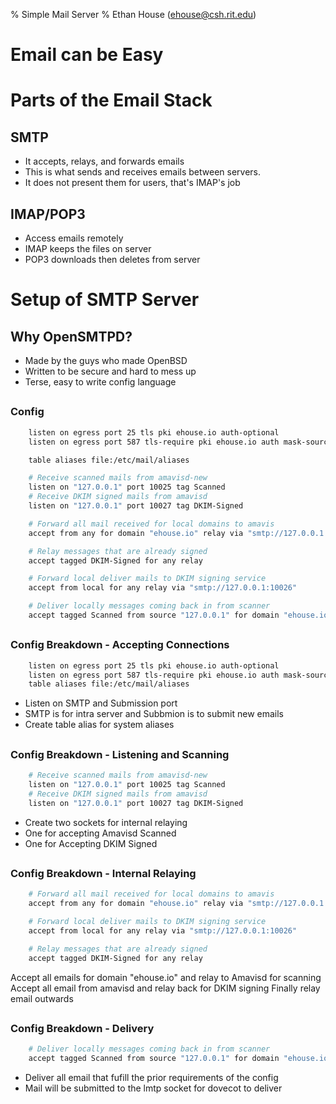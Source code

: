 % Simple Mail Server
% Ethan House (ehouse@csh.rit.edu)

# Email can be Easy

# Parts of the Email Stack

## SMTP
 - It accepts, relays, and forwards emails
 - This is what sends and receives emails between servers.
 - It does not present them for users, that's IMAP's job

## IMAP/POP3
 - Access emails remotely
 - IMAP keeps the files on server
 - POP3 downloads then deletes from server

# Setup of SMTP Server

## Why OpenSMTPD?
 - Made by the guys who made OpenBSD
 - Written to be secure and hard to mess up
 - Terse, easy to write config language

##
### Config

``` bash
	listen on egress port 25 tls pki ehouse.io auth-optional
	listen on egress port 587 tls-require pki ehouse.io auth mask-source

	table aliases file:/etc/mail/aliases

	# Receive scanned mails from amavisd-new
	listen on "127.0.0.1" port 10025 tag Scanned
	# Receive DKIM signed mails from amavisd
	listen on "127.0.0.1" port 10027 tag DKIM-Signed

	# Forward all mail received for local domains to amavis
	accept from any for domain "ehouse.io" relay via "smtp://127.0.0.1:10024"

	# Relay messages that are already signed
	accept tagged DKIM-Signed for any relay

	# Forward local deliver mails to DKIM signing service
	accept from local for any relay via "smtp://127.0.0.1:10026"

	# Deliver locally messages coming back in from scanner
	accept tagged Scanned from source "127.0.0.1" for domain "ehouse.io" alias <aliases> deliver to lmtp "/var/dovecot/lmtp"
```

##
### Config Breakdown - Accepting Connections

```bash
	listen on egress port 25 tls pki ehouse.io auth-optional
	listen on egress port 587 tls-require pki ehouse.io auth mask-source
	table aliases file:/etc/mail/aliases
```
	
 - Listen on SMTP and Submission port
 - SMTP is for intra server and Subbmion is to submit new emails
 - Create table alias for system aliases

##
### Config Breakdown - Listening and Scanning

``` bash
	# Receive scanned mails from amavisd-new
	listen on "127.0.0.1" port 10025 tag Scanned
	# Receive DKIM signed mails from amavisd
	listen on "127.0.0.1" port 10027 tag DKIM-Signed
```

 - Create two sockets for internal relaying
 - One for accepting Amavisd Scanned
 - One for Accepting DKIM Signed

##
### Config Breakdown - Internal Relaying

``` bash
	# Forward all mail received for local domains to amavis
	accept from any for domain "ehouse.io" relay via "smtp://127.0.0.1:10024"

	# Forward local deliver mails to DKIM signing service
	accept from local for any relay via "smtp://127.0.0.1:10026"

	# Relay messages that are already signed
	accept tagged DKIM-Signed for any relay
```

Accept all emails for domain "ehouse.io" and relay to Amavisd for scanning
Accept all email from amavisd and relay back for DKIM signing
Finally relay email outwards

##
### Config Breakdown - Delivery

``` bash
	# Deliver locally messages coming back in from scanner
	accept tagged Scanned from source "127.0.0.1" for domain "ehouse.io" alias <aliases> deliver to lmtp "/var/dovecot/lmtp"
```

 - Deliver all email that fufill the prior requirements of the config
 - Mail will be submitted to the lmtp socket for dovecot to deliver

<!-- ## Testing -->

<!-- # Setup of IMAP Server -->

<!-- ## About Dovecot -->

<!-- ## Config and Setup -->

<!-- ## Testing -->

<!-- # Mail Stack Add-ons -->

<!-- ## DKIM -->

<!-- ## SPF -->

<!-- ## Web Mail -->

<!-- # That's it -->

